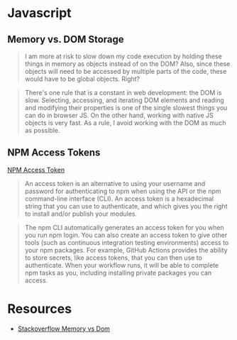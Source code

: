 # Javascript

## Memory vs. DOM Storage

> I am more at risk to slow down my code execution by holding these things in memory as objects instead of on the DOM? Also, since these objects will need to be accessed by multiple parts of the code, these would have to be global objects. Right?

> There's one rule that is a constant in web development: the DOM is slow. Selecting, accessing, and iterating DOM elements and reading and modifying their properties is one of the single slowest things you can do in browser JS. On the other hand, working with native JS objects is very fast. As a rule, I avoid working with the DOM as much as possible.

## NPM Access Tokens

[NPM Access Token](https://docs.npmjs.com/about-access-tokens)

> An access token is an alternative to using your username and password for authenticating to npm when using the API or the npm command-line interface (CLI). An access token is a hexadecimal string that you can use to authenticate, and which gives you the right to install and/or publish your modules.

> The npm CLI automatically generates an access token for you when you run npm login. You can also create an access token to give other tools (such as continuous integration testing environments) access to your npm packages. For example, GitHub Actions provides the ability to store secrets, like access tokens, that you can then use to authenticate. When your workflow runs, it will be able to complete npm tasks as you, including installing private packages you can access.
# Resources

* [Stackoverflow Memory vs Dom](https://stackoverflow.com/questions/14993681/javascript-script-memory-vs-dom-storage)